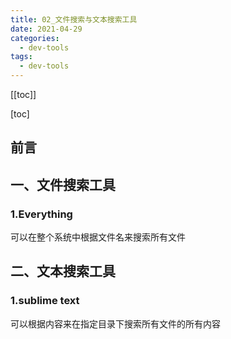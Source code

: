 ```yaml
---
title: 02_文件搜索与文本搜索工具
date: 2021-04-29
categories:
  - dev-tools
tags:
  - dev-tools
---
```


[[toc]]

[toc]

## 前言

## 一、文件搜索工具

### 1.Everything

可以在整个系统中根据文件名来搜索所有文件

## 二、文本搜索工具

### 1.sublime text

可以根据内容来在指定目录下搜索所有文件的所有内容
